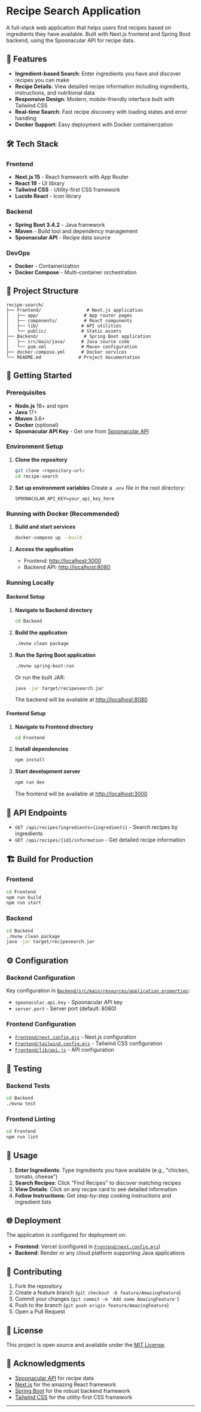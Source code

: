 # Recipe Search Application

A full-stack web application that helps users find recipes based on ingredients they have available. Built with Next.js frontend and Spring Boot backend, using the Spoonacular API for recipe data.

## 🚀 Features

- **Ingredient-based Search**: Enter ingredients you have and discover recipes you can make
- **Recipe Details**: View detailed recipe information including ingredients, instructions, and nutritional data
- **Responsive Design**: Modern, mobile-friendly interface built with Tailwind CSS
- **Real-time Search**: Fast recipe discovery with loading states and error handling
- **Docker Support**: Easy deployment with Docker containerization

## 🛠 Tech Stack

### Frontend
- **Next.js 15** - React framework with App Router
- **React 19** - UI library
- **Tailwind CSS** - Utility-first CSS framework
- **Lucide React** - Icon library

### Backend
- **Spring Boot 3.4.2** - Java framework
- **Maven** - Build tool and dependency management
- **Spoonacular API** - Recipe data source

### DevOps
- **Docker** - Containerization
- **Docker Compose** - Multi-container orchestration

## 📁 Project Structure

```
recipe-search/
├── Frontend/                 # Next.js application
│   ├── app/                 # App router pages
│   ├── components/          # React components
│   ├── lib/                # API utilities
│   └── public/             # Static assets
├── Backend/                 # Spring Boot application
│   ├── src/main/java/      # Java source code
│   └── pom.xml             # Maven configuration
├── docker-compose.yml      # Docker services
└── README.md              # Project documentation
```

## 🚦 Getting Started

### Prerequisites

- **Node.js** 18+ and npm
- **Java** 17+
- **Maven** 3.6+
- **Docker** (optional)
- **Spoonacular API Key** - Get one from [Spoonacular API](https://spoonacular.com/food-api)

### Environment Setup

1. **Clone the repository**
   ```bash
   git clone <repository-url>
   cd recipe-search
   ```

2. **Set up environment variables**
   Create a `.env` file in the root directory:
   ```
   SPOONACULAR_API_KEY=your_api_key_here
   ```

### Running with Docker (Recommended)

1. **Build and start services**
   ```bash
   docker-compose up --build
   ```

2. **Access the application**
   - Frontend: [http://localhost:3000](http://localhost:3000)
   - Backend API: [http://localhost:8080](http://localhost:8080)

### Running Locally

#### Backend Setup

1. **Navigate to Backend directory**
   ```bash
   cd Backend
   ```

2. **Build the application**
   ```bash
   ./mvnw clean package
   ```

3. **Run the Spring Boot application**
   ```bash
   ./mvnw spring-boot:run
   ```

   Or run the built JAR:
   ```bash
   java -jar target/recipesearch.jar
   ```

   The backend will be available at [http://localhost:8080](http://localhost:8080)

#### Frontend Setup

1. **Navigate to Frontend directory**
   ```bash
   cd Frontend
   ```

2. **Install dependencies**
   ```bash
   npm install
   ```

3. **Start development server**
   ```bash
   npm run dev
   ```

   The frontend will be available at [http://localhost:3000](http://localhost:3000)

## 🔧 API Endpoints

- `GET /api/recipes?ingredients={ingredients}` - Search recipes by ingredients
- `GET /api/recipes/{id}/information` - Get detailed recipe information

## 🏗 Build for Production

### Frontend
```bash
cd Frontend
npm run build
npm run start
```

### Backend
```bash
cd Backend
./mvnw clean package
java -jar target/recipesearch.jar
```

## ⚙️ Configuration

### Backend Configuration
Key configuration in [`Backend/src/main/resources/application.properties`](Backend/src/main/resources/application.properties):
- `spoonacular.api.key` - Spoonacular API key
- `server.port` - Server port (default: 8080)

### Frontend Configuration
- [`Frontend/next.config.mjs`](Frontend/next.config.mjs) - Next.js configuration
- [`Frontend/tailwind.config.mjs`](Frontend/tailwind.config.mjs) - Tailwind CSS configuration
- [`Frontend/lib/api.js`](Frontend/lib/api.js) - API configuration

## 🧪 Testing

### Backend Tests
```bash
cd Backend
./mvnw test
```

### Frontend Linting
```bash
cd Frontend
npm run lint
```

## 📱 Usage

1. **Enter Ingredients**: Type ingredients you have available (e.g., "chicken, tomato, cheese")
2. **Search Recipes**: Click "Find Recipes" to discover matching recipes
3. **View Details**: Click on any recipe card to see detailed information
4. **Follow Instructions**: Get step-by-step cooking instructions and ingredient lists

## 🌐 Deployment

The application is configured for deployment on:
- **Frontend**: Vercel (configured in [`Frontend/next.config.mjs`](Frontend/next.config.mjs))
- **Backend**: Render or any cloud platform supporting Java applications

## 🤝 Contributing

1. Fork the repository
2. Create a feature branch (`git checkout -b feature/AmazingFeature`)
3. Commit your changes (`git commit -m 'Add some AmazingFeature'`)
4. Push to the branch (`git push origin feature/AmazingFeature`)
5. Open a Pull Request

## 📝 License

This project is open source and available under the [MIT License](LICENSE).

## 🙏 Acknowledgments

- [Spoonacular API](https://spoonacular.com/food-api) for recipe data
- [Next.js](https://nextjs.org/) for the amazing React framework
- [Spring Boot](https://spring.io/projects/spring-boot) for the robust backend framework
- [Tailwind CSS](https://tailwindcss.com/) for the utility-first CSS framework

---
